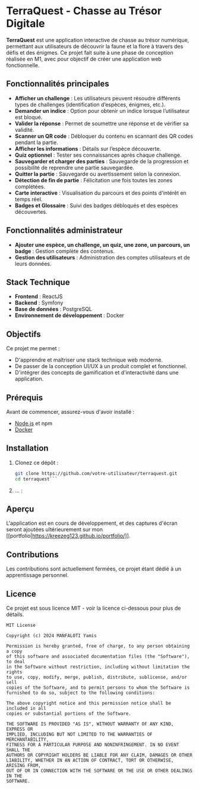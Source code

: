 # TerraQuest - Chasse au Trésor Digitale  

**TerraQuest** est une application interactive de chasse au trésor numérique, permettant aux utilisateurs de découvrir la faune et la flore à travers des défis et des énigmes. Ce projet fait suite à une phase de conception réalisée en M1, avec pour objectif de créer une application web fonctionnelle.

## Fonctionnalités principales  

- **Afficher un challenge** : Les utilisateurs peuvent résoudre différents types de challenges (identification d’espèces, énigmes, etc.).
- **Demander un indice** : Option pour obtenir un indice lorsque l’utilisateur est bloqué.
- **Valider la réponse** : Permet de soumettre une réponse et de vérifier sa validité.
- **Scanner un QR code** : Débloquer du contenu en scannant des QR codes pendant la partie.
- **Afficher les informations** : Détails sur l’espèce découverte.
- **Quiz optionnel** : Tester ses connaissances après chaque challenge.
- **Sauvegarder et charger des parties** : Sauvegarde de la progression et possibilité de reprendre une partie sauvegardée.
- **Quitter la partie** : Sauvegarde ou avertissement selon la connexion.
- **Détection de fin de partie** : Félicitation une fois toutes les zones complétées.
- **Carte interactive** : Visualisation du parcours et des points d'intérêt en temps réel.
- **Badges et Glossaire** : Suivi des badges débloqués et des espèces découvertes.

## Fonctionnalités administrateur  

- **Ajouter une espèce, un challenge, un quiz, une zone, un parcours, un badge** : Gestion complète des contenus.
- **Gestion des utilisateurs** : Administration des comptes utilisateurs et de leurs données.

## Stack Technique  

- **Frontend** : ReactJS  
- **Backend** : Symfony  
- **Base de données** : PostgreSQL  
- **Environnement de développement** : Docker  

## Objectifs  

Ce projet me permet :  
- D'apprendre et maîtriser une stack technique web moderne.  
- De passer de la conception UI/UX à un produit complet et fonctionnel.  
- D'intégrer des concepts de gamification et d'interactivité dans une application.

## Prérequis  

Avant de commencer, assurez-vous d'avoir installé :  
- [Node.js](https://nodejs.org/) et npm  
- [Docker](https://www.docker.com/)  

## Installation  

1. Clonez ce dépôt :  
   ```bash
   git clone https://github.com/votre-utilisateur/terraquest.git
   cd terraquest```
2. ... :

## Aperçu  

L'application est en cours de développement, et des captures d'écran seront ajoutées ultérieurement sur mon [[portfolio|https://kreezeg123.github.io/portfolio/]].  

## Contributions  

Les contributions sont actuellement fermées, ce projet étant dédié à un apprentissage personnel.  

## Licence

Ce projet est sous licence MIT - voir la licence ci-dessous pour plus de détails.

```
MIT License

Copyright (c) 2024 MANFALOTI Yamis

Permission is hereby granted, free of charge, to any person obtaining a copy
of this software and associated documentation files (the "Software"), to deal
in the Software without restriction, including without limitation the rights
to use, copy, modify, merge, publish, distribute, sublicense, and/or sell
copies of the Software, and to permit persons to whom the Software is
furnished to do so, subject to the following conditions:

The above copyright notice and this permission notice shall be included in all
copies or substantial portions of the Software.

THE SOFTWARE IS PROVIDED "AS IS", WITHOUT WARRANTY OF ANY KIND, EXPRESS OR
IMPLIED, INCLUDING BUT NOT LIMITED TO THE WARRANTIES OF MERCHANTABILITY,
FITNESS FOR A PARTICULAR PURPOSE AND NONINFRINGEMENT. IN NO EVENT SHALL THE
AUTHORS OR COPYRIGHT HOLDERS BE LIABLE FOR ANY CLAIM, DAMAGES OR OTHER
LIABILITY, WHETHER IN AN ACTION OF CONTRACT, TORT OR OTHERWISE, ARISING FROM,
OUT OF OR IN CONNECTION WITH THE SOFTWARE OR THE USE OR OTHER DEALINGS IN THE
SOFTWARE.
```
